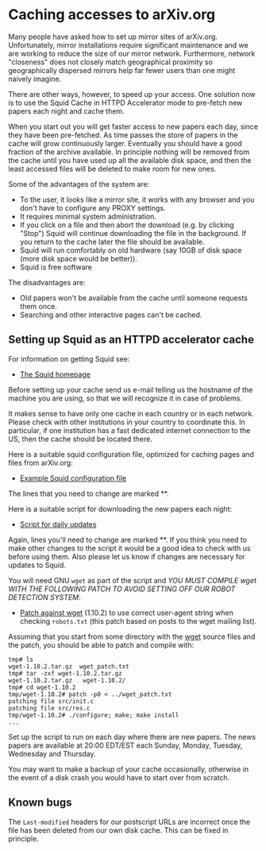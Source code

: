 # Caching accesses to arXiv.org

Many people have asked how to set up mirror sites of arXiv.org.
Unfortunately, mirror installations require significant maintenance and
we are working to reduce the size of our mirror network. Furthermore,
network "closeness" does not closely match geographical proximity so
geographically dispersed mirrors help far fewer users than one might
naively imagine.

There are other ways, however, to speed up your access. One solution now
is to use the Squid Cache in HTTPD Accelerator mode to pre-fetch new
papers each night and cache them.

When you start out you will get faster access to new papers each day,
since they have been pre-fetched. As time passes the store of papers in
the cache will grow continuously larger. Eventually you should have a
good fraction of the archive available. In principle nothing will be
removed from the cache until you have used up all the available disk
space, and then the least accessed files will be deleted to make room
for new ones.

Some of the advantages of the system are:

  - To the user, it looks like a mirror site, it works with any browser
    and you don't have to configure any PROXY settings.
  - It requires minimal system administration.
  - If you click on a file and then abort the download (e.g. by clicking
    "Stop") Squid will continue downloading the file in the background.
    If you return to the cache later the file should be available.
  - Squid will run comfortably on old hardware (say 10GB of disk space
    (more disk space would be better)).
  - Squid is free software

The disadvantages are:

  - Old papers won't be available from the cache until someone requests
    them once.
  - Searching and other interactive pages can't be cached.

## Setting up Squid as an HTTPD accelerator cache

For information on getting Squid see:

  - [The Squid homepage](http://www.squid-cache.org/)

Before setting up your cache send us e-mail telling us the hostname of
the machine you are using, so that we will recognize it in case of
problems.

It makes sense to have only one cache in each country or in each
network. Please check with other institutions in your country to
coordinate this. In particular, if one institution has a fast dedicated
internet connection to the US, then the cache should be located there.

Here is a suitable squid configuration file, optimized for caching pages
and files from arXiv.org:

  - [Example Squid configuration file](squid.conf)

The lines that you need to change are marked \*\*.

Here is a suitable script for downloading the new papers each night:

  - [Script for daily updates](daily.sh)

Again, lines you'll need to change are marked \*\*. If you think you
need to make other changes to the script it would be a good idea to
check with us before using them. Also please let us know if changes are
necessary for updates to Squid.

You will need GNU `wget` as part of the script and *YOU MUST COMPILE
wget WITH THE FOLLOWING PATCH TO AVOID SETTING OFF OUR ROBOT DETECTION
SYSTEM*:

  - [Patch against wget](wget_patch.txt) (1.10.2) to use correct
    user-agent string when checking `robots.txt` (this patch based on
    posts to the wget mailing list).

Assuming that you start from some directory with the
[wget](http://www.gnu.org/software/wget/) source files and the patch,
you should be able to patch and compile with:

    tmp# ls
    wget-1.10.2.tar.gz  wget_patch.txt
    tmp# tar -zxf wget-1.10.2.tar.gz
    wget-1.10.2.tar.gz   wget-1.10.2/
    tmp# cd wget-1.10.2
    tmp/wget-1.10.2# patch -p0 < ../wget_patch.txt
    patching file src/init.c
    patching file src/res.c
    tmp/wget-1.10.2# ./configure; make; make install
    ...

Set up the script to run on each day where there are new papers. The
news papers are available at 20:00 EDT/EST each Sunday, Monday, Tuesday,
Wednesday and Thursday.

You may want to make a backup of your cache occasionally, otherwise in
the event of a disk crash you would have to start over from scratch.

## Known bugs

The `Last-modified` headers for our postscript URLs are incorrect once
the file has been deleted from our own disk cache. This can be fixed in
principle.
